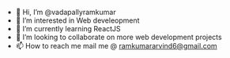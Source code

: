 - 👋 Hi, I’m @vadapallyramkumar
- 👀 I’m interested in Web develeopment
- 🌱 I’m currently learning ReactJS
- 💞️ I’m looking to collaborate on more web development projects
- 📫 How to reach me mail me @ ramkumararvind6@gmail.com

<!---
vadapallyramkumar/vadapallyramkumar is a ✨ special ✨ repository because its `README.md` (this file) appears on your GitHub profile.
You can click the Preview link to take a look at your changes.
--->
